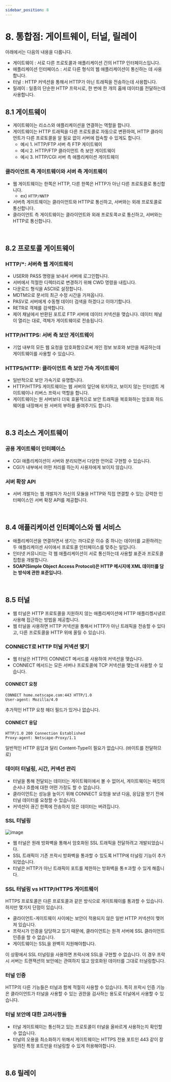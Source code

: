 ```yaml
---
sidebar_position: 8
---
```


# 8. 통합점: 게이트웨이, 터널, 릴레이

아래에서는 다음의 내용을 다룹니다.

- 게이트웨이 : 서로 다른 프로토콜과 애플리케이션 간의 HTTP 인터페이스입니다.
- 애플리케이션 인터페이스 : 서로 다른 형식의 웹 애플리케이션이 통신하는 데 사용합니다.
- 터널 : HTTP 커넥션을 통해서 HTTP가 아닌 트래픽을 전송하는데 사용합니다.
- 릴레이 : 일종의 단순한 HTTP 프락시로, 한 번에 한 개의 홉에 데이터를 전달하는데 사용합니다.

## 8.1 게이트웨이

- 게이트웨이는 리소스와 애플리케이션을 연결하는 역할을 합니다.
- 게이트웨이는 HTTP 트래픽을 다른 프로토콜로 자동으로 변환하여, HTTP 클라이언트가 다른 프로토콜을 알 필요 없이 서버에 접속할 수 있게도 합니다.
  - 예시 1. HTTP/FTP 서버 측 FTP 게이트웨이
  - 예시 2. HTTP/FTP 클라이언트 측 보안 게이트웨이
  - 예시 3. HTTP/CGI 서버 측 애플리케이션 게이트웨이

### 클라이언트 측 게이트웨이와 서버 측 게이트웨이

- 웹 게이트웨이는 한쪽은 HTTP, 다른 한쪽은 HTTP가 아닌 다른 프로토콜로 통신합니다.
  - ex) `HTTP/NNTP`
- 서버측 게이트웨이는 클라이언트와 HTTP로 통신하고, 서버와는 외래 프로토콜로 통신합니다.
- 클라이언트 측 게이트웨이는 클라이언트와 외래 프로토콕ㄹ로 통신하고, 서버와는 HTTP로 통신합니다.

<br/>

## 8.2 프로토콜 게이트웨이

### HTTP/\*: 서버측 웹 게이트웨이

- USER와 PASS 명령을 보내서 서버에 로그인합니다.
- 서버에서 적절한 디렉터리로 변경하기 위해 CWD 명령을 내립니다.
- 다운로드 형식을 ASCII로 설정합니다.
- MDTM으로 문서의 최근 수정 시간을 가져옵니다.
- PASV로 서버에게 수동형 데이터 검색을 하겠다고 이야기합니다.
- RETR로 객체를 검색합니다.
- 제어 채널에서 반환된 포트로 FTP 서버에 데이터 커넥션을 맺습니다. 데이터 채널이 열리는 대로, 객체가 게이트웨이로 전송됩니다.

### HTTP/HTTPS: 서버 측 보안 게이트웨이

- 기업 내부의 모든 웹 요청을 암호화함으로써 개인 정보 보호와 보안을 제공하는데 게이트웨이를 사용할 수 있습니다.

### HTTPS/HTTP: 클라이언트 측 보안 가속 게이트웨이

- 일반적으로 보안 가속기로 유명합니다.
- HTTP/HTTPS 게이트웨이는 웹 서버의 앞단에 위치하고, 보이지 않는 인터셉트 게이트웨이나 리버스 프락시 역할을 합니다.
- 게이트웨이는 원 서버보다 더욱 효율적으로 보안 트래픽을 복호화하는 암호화 하드웨어를 내장해서 원 서버의 부하를 줄여주기도 합니다.

<br/>

## 8.3 리소스 게이트웨이

### 공용 게이트웨이 인터페이스

- CGI 애플리케이션이 서버와 분리되면서 다양한 언어로 구현할 수 있습니다.
- CGI가 내부에서 어떤 처리를 하는지 사용자에게 보이지 않습니다.

### 서버 확장 API

- 서버 개발자는 웹 개발자가 자신의 모듈을 HTTP와 직접 연결할 수 있는 강력한 인터페이스인 서버 확장 API를 제공합니다.

<br/>

## 8.4 애플리케이션 인터페이스와 웹 서비스

- 애플리케이션을 연결하면서 생기는 까다로운 이슈 중 하나는 데이터를 교환하려는 두 애플리케이션 사이에서 프로토콜 인터페이스를 맞추는 일입니다.
- 인터넷 커뮤니티는 각 웹 애플리케이션이 서로 통신하는데 사용할 표준과 프로토콜 집합을 개발합니다.
- **SOAP(Simple Object Access Protocol)은 HTTP 메시지에 XML 데이터를 담는 방식에 관한 표준입니다.**

<br/>

## 8.5 터널

- 웹 터널은 HTTP 프로토콜을 지원하지 않는 애플리케이션에 HTTP 애플리켕시녕르 사용해 접근하는 방법을 제공합니다.
- 웹 터널을 사용하면 HTTP 커넥션을 통해서 HTTP가 아닌 트래픽을 전송할 수 있다고, 다른 프로토콜을 HTTP 위에 올릴 수 있습니다.

### CONNECT로 HTTP 터널 커넥션 맺기

- 웹 터널은 HTTP의 CONNECT 메서드를 사용하여 커넥션을 맺습니다.
- CONNECT 메서드는 모든 서버나 프로토콜에 TCP 커넥션을 맺는데 사용할 수 있습니다.

#### CONNECT 요청

```http
CONNECT home.netscape.com:443 HTTP/1.0
User-agent: Mozilla/4.0
```

추가적인 HTTP 요청 헤더 필드가 있거나 없습니다.

#### CONNECT 응답

```http
HTTP/1.0 200 Connection Established
Proxy-agent: Netscape-Proxy/1.1
```

일반적인 HTTP 응답과 달리 Content-Type이 필요가 없습니다. (바이트를 전달하므로)

### 데이터 터널링, 시간, 커넥션 관리

- 터널을 통해 전달되는 데이터는 게이트웨이에서 볼 수 없어서, 게이트웨이는 패킷의 순서나 흐름에 대한 어떤 가정도 할 수 없습니다.
- 클라이언트는 성능을 높이기 위해 CONNECT 요청을 보낸 다음, 응답을 받기 전에 터널 데이터를 요청할 수 있습니다.
- 커넥션이 끊긴 한쪽에 전송하지 않은 데이터는 버려집니다.

### SSL 터널링

![image](https://user-images.githubusercontent.com/42582516/131961105-959f4015-69b7-419e-9025-97ec8995fa75.png)

- 웹 터널은 원래 방화벽을 통해서 암호화된 SSL 트래픽을 전달하려고 개발되었습니다.
- SSL 트래픽이 기존 프락시 방화벽을 통과할 수 있도록 HTTP에 터널링 기능이 추가되었습니다.
- 터널은 HTTP가 아닌 트래픽이 포트를 제한하는 방화벽을 통ㅎ과할 수 있게 해줍니다.

### SSL 터널링 vs HTTP/HTTPS 게이트웨이

HTTPS 프로토콜은 다른 프로토콜과 같은 방식으로 게이트웨이를 통과할 수 있습니다. 하지만 몇가지 단점이 있습니다.

- 클라이언트-게이트웨이 사이에는 보안이 적용되지 않은 일반 HTTP 커넥션이 맺어져 있습니다.
- 프락시가 인증을 담당하고 있기 때문에, 클라이언트는 원격 서버에 SSL 클라이언트 인증을 할 수 없습니다.
- 게이트웨이는 SSL을 완벽히 지원해야합니다.

이 상황에서 SSL 터널링을 사용하면 프락시에 SSL을 구현할 수 없습니다. 이 경우 프락시 서버는 트랜잭션의 보안에는 관여하지 않고 암호화된 데이터를 그대로 터널링합니다.

### 터널 인증

HTTP의 다른 기능들은 터널과 함께 적절히 사용할 수 있습니다. 특히 프락시 인증 기능은 클라이언트가 터널을 사용할 수 있는 권한을 검사하는 용도로 터널에서 사용할 수 있습니다.

### 터널 보안에 대한 고려사항들

- 터널 게이트웨이는 통신하고 있는 프로토콜이 터널을 올바르게 사용하는지 확인할 수 없습니다.
- 터널의 오용을 최소화하기 위해서 게이트웨이는 HTTPS 전용 포트인 443 같이 잘 알려진 특정 포트만을 터널링할 수 있게 허용해야합니다.

<br/>

## 8.6 릴레이
